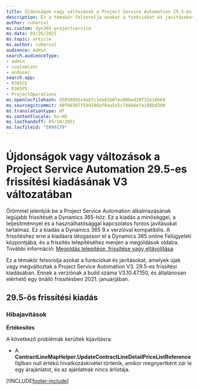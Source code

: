 ```yaml
---
title: Újdonságok vagy változások a Project Service Automation 29.5-es gyorsjavításának V3 változatában
description: Ez a témakör felsorolja azokat a funkciókat és javításokat, amelyek elérhetőek a Project Service Automation 29.5-es gyorsjavításának V3 változatában.
author: ruhercul
ms.custom: dyn365-projectservice
ms.date: 03/26/2021
ms.topic: article
ms.author: ruhercul
audience: Admin
search.audienceType:
- admin
- customizer
- enduser
search.app:
- D365CE
- D365PS
- ProjectOperations
ms.openlocfilehash: d5050945c4ab7c1da61b07ec08bed20f32e166b9
ms.sourcegitcommit: 40f68387f594180af64a5e5c748b6efa188bd300
ms.translationtype: HT
ms.contentlocale: hu-HU
ms.lasthandoff: 05/10/2021
ms.locfileid: "5999179"
---
```

# <a name="whats-new-or-changed-in-project-service-automation-update-release-295-v3"></a>Újdonságok vagy változások a Project Service Automation 29.5-es frissítési kiadásának V3 változatában

Örömmel jelentjük be a Project Service Automation alkalmazásának legújabb frissítését a Dynamics 365-höz. Ez a kiadás a minőséggel, a teljesítménnyel és a használhatósággal kapcsolatos fontos javításokat tartalmaz. Ez a kiadás a Dynamics 365 9.x verzióval kompatibilis. A frissítéshez erre a kiadásra látogasson el a Dynamics 365 online Felügyeleti központjába, és a frissítés telepítéséhez menjen a megoldások oldalra. További információ: [Megoldás telepítése, frissítése vagy eltávolítása](/power-platform/admin/install-remove-preferred-solution.md).

Ez a témakör felsorolja azokat a funkciókat és javításokat, amelyek újak vagy megváltoztak a Project Service Automation V3. 29.5-es frissítési kiadásában. Ennek a verziónak a build száma V3.10.47.150, és általánosan elérhető egy önálló frissítésben 2021. januárjában.

## <a name="update-release-295"></a>29.5-ös frissítési kiadás

### <a name="bug-fixes"></a>Hibajavítások


**Értékesítés**

A következő problémák kerültek kijavításra:

- A **ContractLineMapHelper.UpdateContractLineDetailPriceListReference** fájlban null értékű hivatkozáskivétel történik, amikor megnyertként zár le egy árajánlatot, és az ajánlatnak nincs árlistája.


[!INCLUDE[footer-include](../includes/footer-banner.md)]
